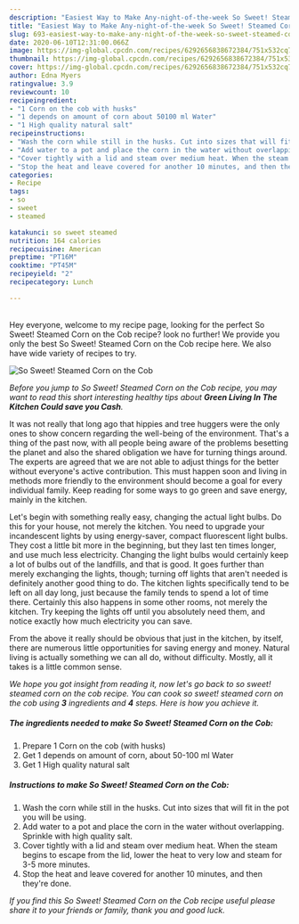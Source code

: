 ```yaml
---
description: "Easiest Way to Make Any-night-of-the-week So Sweet! Steamed Corn on the Cob"
title: "Easiest Way to Make Any-night-of-the-week So Sweet! Steamed Corn on the Cob"
slug: 693-easiest-way-to-make-any-night-of-the-week-so-sweet-steamed-corn-on-the-cob
date: 2020-06-10T12:31:00.066Z
image: https://img-global.cpcdn.com/recipes/6292656838672384/751x532cq70/so-sweet-steamed-corn-on-the-cob-recipe-main-photo.jpg
thumbnail: https://img-global.cpcdn.com/recipes/6292656838672384/751x532cq70/so-sweet-steamed-corn-on-the-cob-recipe-main-photo.jpg
cover: https://img-global.cpcdn.com/recipes/6292656838672384/751x532cq70/so-sweet-steamed-corn-on-the-cob-recipe-main-photo.jpg
author: Edna Myers
ratingvalue: 3.9
reviewcount: 10
recipeingredient:
- "1 Corn on the cob with husks"
- "1 depends on amount of corn about 50100 ml Water"
- "1 High quality natural salt"
recipeinstructions:
- "Wash the corn while still in the husks. Cut into sizes that will fit in the pot you will be using."
- "Add water to a pot and place the corn in the water without overlapping. Sprinkle with high quality salt."
- "Cover tightly with a lid and steam over medium heat. When the steam begins to escape from the lid, lower the heat to very low and steam for 3-5 more minutes."
- "Stop the heat and leave covered for another 10 minutes, and then they&#39;re done."
categories:
- Recipe
tags:
- so
- sweet
- steamed

katakunci: so sweet steamed 
nutrition: 164 calories
recipecuisine: American
preptime: "PT16M"
cooktime: "PT45M"
recipeyield: "2"
recipecategory: Lunch

---
```

<br>
Hey everyone, welcome to my recipe page, looking for the perfect So Sweet! Steamed Corn on the Cob recipe? look no further! We provide you only the best So Sweet! Steamed Corn on the Cob recipe here. We also have wide variety of recipes to try.
<br>


![So Sweet! Steamed Corn on the Cob](https://img-global.cpcdn.com/recipes/6292656838672384/751x532cq70/so-sweet-steamed-corn-on-the-cob-recipe-main-photo.jpg)

<i>Before you jump to So Sweet! Steamed Corn on the Cob recipe, you may want to read this short interesting healthy tips about 
<strong>Green Living In The Kitchen Could save you Cash</strong>.</i>
</br>

It was not really that long ago that hippies and tree huggers were the only ones to show concern regarding the well-being of the environment. That's a thing of the past now, with all people being aware of the problems besetting the planet and also the shared obligation we have for turning things around. The experts are agreed that we are not able to adjust things for the better without everyone's active contribution. This must happen soon and living in methods more friendly to the environment should become a goal for every individual family. Keep reading for some ways to go green and save energy, mainly in the kitchen.

Let's begin with something really easy, changing the actual light bulbs. Do this for your house, not merely the kitchen. You need to upgrade your incandescent lights by using energy-saver, compact fluorescent light bulbs. They cost a little bit more in the beginning, but they last ten times longer, and use much less electricity. Changing the light bulbs would certainly keep a lot of bulbs out of the landfills, and that is good. It goes further than merely exchanging the lights, though; turning off lights that aren't needed is definitely another good thing to do. The kitchen lights specifically tend to be left on all day long, just because the family tends to spend a lot of time there. Certainly this also happens in some other rooms, not merely the kitchen. Try keeping the lights off until you absolutely need them, and notice exactly how much electricity you can save.

From the above it really should be obvious that just in the kitchen, by itself, there are numerous little opportunities for saving energy and money. Natural living is actually something we can all do, without difficulty. Mostly, all it takes is a little common sense.


<i>We hope you got insight from reading it, now let's go back to so sweet! steamed corn on the cob recipe. You can cook so sweet! steamed corn on the cob using <strong>3</strong> ingredients and <strong>4</strong> steps. Here is how you achieve it.
</i>

##### The ingredients needed to make So Sweet! Steamed Corn on the Cob:

1. Prepare 1 Corn on the cob (with husks)
1. Get 1 depends on amount of corn, about 50-100 ml Water
1. Get 1 High quality natural salt


##### Instructions to make So Sweet! Steamed Corn on the Cob:

1. Wash the corn while still in the husks. Cut into sizes that will fit in the pot you will be using.
1. Add water to a pot and place the corn in the water without overlapping. Sprinkle with high quality salt.
1. Cover tightly with a lid and steam over medium heat. When the steam begins to escape from the lid, lower the heat to very low and steam for 3-5 more minutes.
1. Stop the heat and leave covered for another 10 minutes, and then they&#39;re done.


<i>If you find this So Sweet! Steamed Corn on the Cob recipe useful please share it to your friends or family, thank you and good luck.</i>
